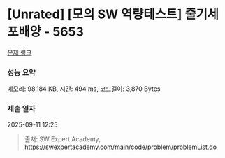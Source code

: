 # [Unrated] [모의 SW 역량테스트] 줄기세포배양 - 5653 

[문제 링크](https://swexpertacademy.com/main/code/problem/problemDetail.do?contestProbId=AWXRJ8EKe48DFAUo) 

### 성능 요약

메모리: 98,184 KB, 시간: 494 ms, 코드길이: 3,870 Bytes

### 제출 일자

2025-09-11 12:25



> 출처: SW Expert Academy, https://swexpertacademy.com/main/code/problem/problemList.do
